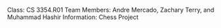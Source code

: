 Class: CS 3354.R01
Team Members: Andre Mercado, Zachary Terry, and Muhammad Hashir
Information: Chess Project

